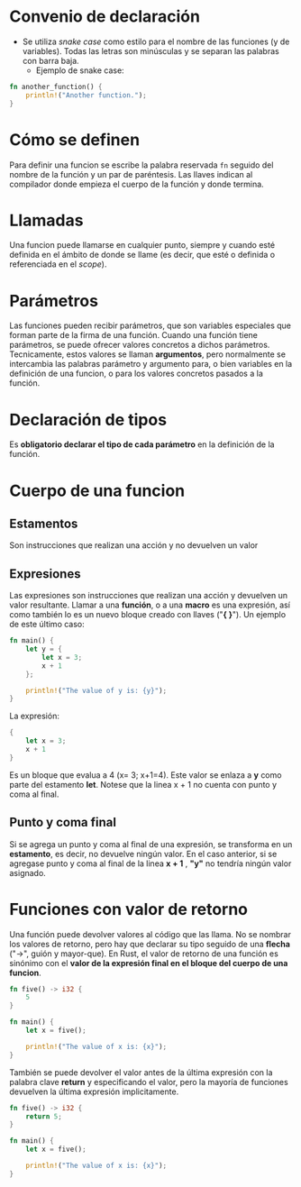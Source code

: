 # Convenio de declaración
- Se utiliza _snake case_ como estilo para el nombre de las funciones (y de variables). Todas las letras son minúsculas y se separan las palabras con barra baja.
	- Ejemplo de snake case: 
```rust
fn another_function() {
    println!("Another function.");
}
```

# Cómo se definen
Para definir una funcion se escribe la palabra reservada `fn` seguido del nombre de la función y un par de paréntesis. Las llaves indican al compilador donde empieza el cuerpo de la función y donde termina.

# Llamadas
Una funcion puede llamarse en cualquier punto, siempre y cuando esté definida en el ámbito de donde se llame (es decir, que esté o definida o referenciada en el _scope_).

# Parámetros
Las funciones pueden recibir parámetros, que son variables especiales que forman parte de la firma de una función.
Cuando una función tiene parámetros, se puede ofrecer valores concretos a dichos parámetros. Tecnicamente, estos valores se llaman **argumentos**, pero normalmente se intercambia las palabras parámetro y argumento para, o bien variables en la definición de una funcion, o para los valores concretos pasados a la función.

# Declaración de tipos
Es **obligatorio declarar el tipo de cada parámetro** en la definición de la función.
# Cuerpo de una funcion
## Estamentos
Son instrucciones que realizan una acción y no devuelven un valor

## Expresiones
Las expresiones son instrucciones que realizan una acción y devuelven un valor resultante. Llamar a una **función**, o a una **macro** es una expresión, así como también lo es un nuevo bloque creado con llaves ("**{ }**"). Un ejemplo de este último caso:
```rust
fn main() {
    let y = {
        let x = 3;
        x + 1
    };

    println!("The value of y is: {y}");
}
```
La expresión:
```rust
{
    let x = 3;
    x + 1
}
```
Es un bloque que evalua a 4 (x= 3; x+1=4). Este valor se enlaza a **y** como parte del estamento **let**. Notese que la linea x + 1 no cuenta con punto y coma al final.

## Punto y coma final
Si se agrega un punto y coma al final de una expresión, se transforma en un **estamento**, es decir, no devuelve ningún valor. En el caso anterior, si se agregase punto y coma al final de la linea **x + 1** , **"y"** no tendría ningún valor asignado.

# Funciones con valor de retorno
Una función puede devolver valores al código que las llama. No se nombrar los valores de retorno, pero hay que declarar su tipo seguido de una **flecha** ("->", guión y mayor-que). En Rust, el valor de retorno de una función es sinónimo con el **valor de la expresión final en el bloque del cuerpo de una funcion**.

```rust
fn five() -> i32 {
    5
}

fn main() {
    let x = five();

    println!("The value of x is: {x}");
}
```

También se puede devolver el valor antes de la última expresión con la palabra clave **return** y especificando el valor, pero la mayoría de funciones devuelven la última expresión implicitamente.

```rust
fn five() -> i32 {
    return 5;
}

fn main() {
    let x = five();

    println!("The value of x is: {x}");
}
```
